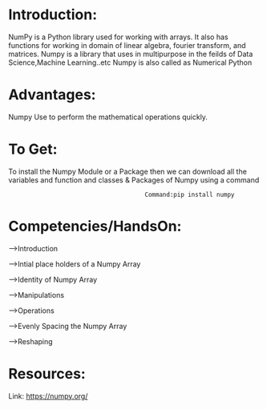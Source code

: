# Introduction:
NumPy is a Python library used for working with arrays. It also has functions for working in domain of linear algebra, fourier transform, and matrices.
Numpy is a library that uses in multipurpose in the feilds of Data Science,Machine Learning..etc
Numpy is also called as Numerical Python

# Advantages:
 Numpy Use to perform the mathematical operations quickly.

# To Get:
To install the Numpy Module or a Package then we can download all the variables and function and classes & Packages of Numpy using a command

                                          Command:pip install numpy
   
# Competencies/HandsOn:
-->Introduction

-->Intial place holders of a Numpy Array

-->Identity of Numpy Array

-->Manipulations

-->Operations

-->Evenly Spacing the Numpy Array

-->Reshaping

# Resources:
Link: https://numpy.org/


